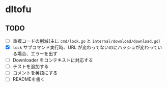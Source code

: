# dltofu

## TODO
- [ ] 重複コードの削減(主に `cmd/lock.go` と `internal/download/download.go`)
- [x] `lock` サブコマンド実行時、URL が変わってないのにハッシュが変わっている場合、エラーを出す
- [ ] Downloader をコンテキストに対応する
- [ ] テストを追加する
- [ ] コメントを英語にする
- [ ] READMEを書く
